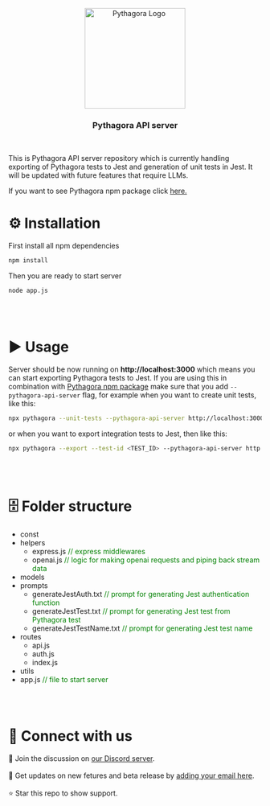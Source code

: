 <p align=center>
  <picture>
    <source media="(prefers-color-scheme: dark)" srcset="https://user-images.githubusercontent.com/10895136/228003796-7e3319ad-f0b1-4da9-a2d0-6cf67ccc7a32.png">
    <img height="200px" alt="Pythagora Logo" src="https://user-images.githubusercontent.com/10895136/228003796-7e3319ad-f0b1-4da9-a2d0-6cf67ccc7a32.png">
  </picture>
</p>

<h3 align="center">Pythagora API server</h3>
<br>
<p>This is Pythagora API server repository which is currently handling exporting of Pythagora tests to Jest and generation of unit tests in Jest. It will be updated with future features that require LLMs.</p>
<p>If you want to see Pythagora npm package click <a href="https://github.com/Pythagora-io/pythagora" target="_blank">here.</a></p>

<h1>⚙️ Installation</h1>
First install all npm dependencies

```bash
npm install
```

Then you are ready to start server

```bash
node app.js
```
<br><br>
<h1>▶️ Usage</h1>

Server should be now running on <b>http://localhost:3000</b> which means you can start exporting Pythagora tests to Jest. If you are using this in combination with <a href="https://github.com/Pythagora-io/pythagora" target="_blank">Pythagora npm package</a> make sure that you add `--pythagora-api-server` flag, for example when you want to create unit tests, like this:


```bash
npx pythagora --unit-tests --pythagora-api-server http://localhost:3000
```

or when you want to export integration tests to Jest, then like this:

```bash
npx pythagora --export --test-id <TEST_ID> --pythagora-api-server http://localhost:3000
```

<br><br>
<h1>🗄️ Folder structure </h1>

<ul>
    <li>const</li>
    <li>helpers
        <ul>
            <li>express.js <span style="color: green;">// express middlewares</span></li>
            <li>openai.js <span style="color: green;">// logic for making openai requests and piping back stream data</span></li>
        </ul>
    </li>
    <li>models</li>
    <li>prompts
        <ul>
            <li>generateJestAuth.txt <span style="color: green;">// prompt for generating Jest authentication function</span></li>
            <li>generateJestTest.txt <span style="color: green;">// prompt for generating Jest test from Pythagora test</span></li>
            <li>generateJestTestName.txt <span style="color: green;">// prompt for generating Jest test name</span></li>
        </ul>
    </li>
    <li>routes
        <ul>
            <li>api.js</li>
            <li>auth.js</li>
            <li>index.js</li>
        </ul>
    </li>
    <li>utils</li>
    <li>app.js <span style="color: green;">// file to start server</span></li>
</ul>
<br><br>
<h1 id="connectwithus">🔗 Connect with us</h1>
💬 Join the discussion on <a href="https://discord.gg/npC5TAfj6e" target="_blank">our Discord server</a>.
<br><br>
📨 Get updates on new fetures and beta release by <a href="http://eepurl.com/ikg_nT" target="_blank">adding your email here</a>.
<br><br>
⭐ Star this repo to show support.
<br><br>
